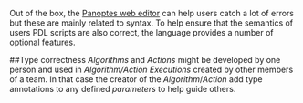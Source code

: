 Out of the box, the [Panoptes web editor](http://editor.panoptes.uk) can help users catch a lot of errors but these are mainly related to syntax. To help ensure that the semantics of users PDL scripts are also correct, the language provides a number of optional features.

##Type correctness
_Algorithms_  and _Actions_ might be developed by one person and used in _Algorithm/Action Executions_ created by other members of a team. In that case the creator of the  _Algorithm_/_Action_ add type annotations to any defined _parameters_ to help guide others.